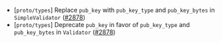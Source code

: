 - [`proto/types`] Replace `pub_key` with `pub_key_type` and `pub_key_bytes` in
  `SimpleValidator` ([\#2878](https://github.com/cometbft/cometbft/issues/2878))
- [`proto/types`] Deprecate `pub_key` in favor of `pub_key_type` and `pub_key_bytes` in
  `Validator` ([\#2878](https://github.com/cometbft/cometbft/issues/2878))
